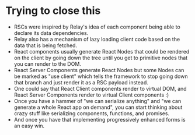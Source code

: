 # Trying to close this

- RSCs were inspired by Relay's idea of each component being able to declare its data dependencies.
- Relay also has a mechanism of lazy loading client code based on the data that is being fetched.
- React components usually generate React Nodes that could be rendered on the client by going down the tree until you get to primitive nodes that you can render to the DOM.
- React Server Components generate React Nodes but some Nodes can be marked as "use client" which tells the framework to stop going down that branch and just render it as a RSC payload instead.
- One could say that React Client components render to virtual DOM, and React Server Components render to virtual Client components :)
- Once you have a hammer of "we can serialize anything" and "we can generate a whole React app on demand", you can start thinking about crazy stuff like serializing components, functions, and promises.
- And once you have that implementing progressively enhanced forms is an easy win.
